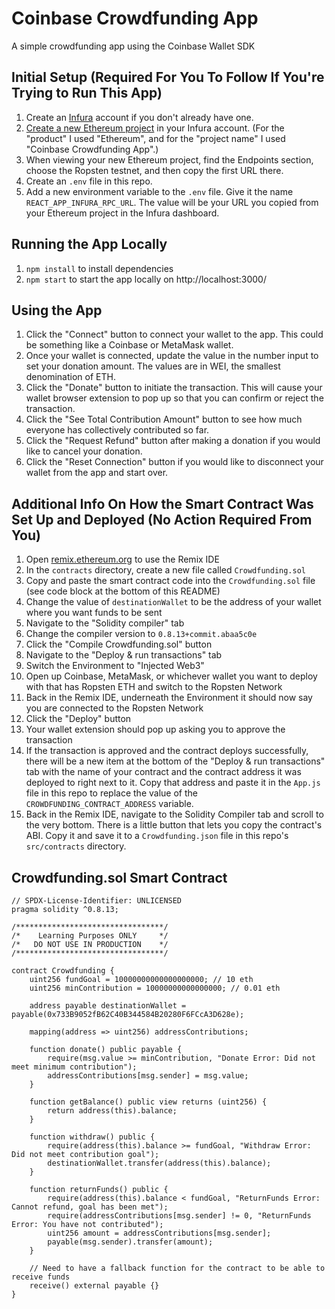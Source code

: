 # Coinbase Crowdfunding App

A simple crowdfunding app using the Coinbase Wallet SDK

## Initial Setup (Required For You To Follow If You're Trying to Run This App)

1. Create an [Infura](http://infura.io/) account if you don't already have one.
2. [Create a new Ethereum project](https://infura.io/create-project) in your Infura account. (For the "product" I used "Ethereum", and for the "project name" I used "Coinbase Crowdfunding App".)
3. When viewing your new Ethereum project, find the Endpoints section, choose the Ropsten testnet, and then copy the first URL there.
4. Create an `.env` file in this repo.
5. Add a new environment variable to the `.env` file. Give it the name `REACT_APP_INFURA_RPC_URL`. The value will be your URL you copied from your Ethereum project in the Infura dashboard.

## Running the App Locally

1. `npm install` to install dependencies
2. `npm start` to start the app locally on http://localhost:3000/

## Using the App

1. Click the "Connect" button to connect your wallet to the app. This could be something like a Coinbase or MetaMask wallet.
2. Once your wallet is connected, update the value in the number input to set your donation amount. The values are in WEI, the smallest denomination of ETH.
3. Click the "Donate" button to initiate the transaction. This will cause your wallet browser extension to pop up so that you can confirm or reject the transaction.
4. Click the "See Total Contribution Amount" button to see how much everyone has collectively contributed so far.
5. Click the "Request Refund" button after making a donation if you would like to cancel your donation.
6. Click the "Reset Connection" button if you would like to disconnect your wallet from the app and start over.

## Additional Info On How the Smart Contract Was Set Up and Deployed (No Action Required From You)

1. Open [remix.ethereum.org](remix.ethereum.org) to use the Remix IDE
2. In the `contracts` directory, create a new file called `Crowdfunding.sol`
3. Copy and paste the smart contract code into the `Crowdfunding.sol` file (see code block at the bottom of this README)
4. Change the value of `destinationWallet` to be the address of your wallet where you want funds to be sent
5. Navigate to the "Solidity compiler" tab
6. Change the compiler version to `0.8.13+commit.abaa5c0e`
7. Click the "Compile Crowdfunding.sol" button
8. Navigate to the "Deploy & run transactions" tab
9. Switch the Environment to "Injected Web3"
10. Open up Coinbase, MetaMask, or whichever wallet you want to deploy with that has Ropsten ETH and switch to the Ropsten Network
11. Back in the Remix IDE, underneath the Environment it should now say you are connected to the Ropsten Network
12. Click the "Deploy" button
13. Your wallet extension should pop up asking you to approve the transaction
14. If the transaction is approved and the contract deploys successfully, there will be a new item at the bottom of the "Deploy & run transactions" tab with the name of your contract and the contract address it was deployed to right next to it. Copy that address and paste it in the `App.js` file in this repo to replace the value of the `CROWDFUNDING_CONTRACT_ADDRESS` variable.
15. Back in the Remix IDE, navigate to the Solidity Compiler tab and scroll to the very bottom. There is a little button that lets you copy the contract's ABI. Copy it and save it to a `Crowdfunding.json` file in this repo's `src/contracts` directory.

## Crowdfunding.sol Smart Contract

```sol
// SPDX-License-Identifier: UNLICENSED
pragma solidity ^0.8.13;

/*********************************/
/*    Learning Purposes ONLY     */
/*   DO NOT USE IN PRODUCTION    */
/*********************************/

contract Crowdfunding {
    uint256 fundGoal = 10000000000000000000; // 10 eth
    uint256 minContribution = 10000000000000000; // 0.01 eth

    address payable destinationWallet = payable(0x733B9052fB62C40B344584B20280F6FCcA3D628e);

    mapping(address => uint256) addressContributions;

    function donate() public payable {
        require(msg.value >= minContribution, "Donate Error: Did not meet minimum contribution");
        addressContributions[msg.sender] = msg.value;
    }

    function getBalance() public view returns (uint256) {
        return address(this).balance;
    }

    function withdraw() public {
        require(address(this).balance >= fundGoal, "Withdraw Error: Did not meet contribution goal");
        destinationWallet.transfer(address(this).balance);
    }

    function returnFunds() public {
        require(address(this).balance < fundGoal, "ReturnFunds Error: Cannot refund, goal has been met");
        require(addressContributions[msg.sender] != 0, "ReturnFunds Error: You have not contributed");
        uint256 amount = addressContributions[msg.sender];
        payable(msg.sender).transfer(amount);
    }

    // Need to have a fallback function for the contract to be able to receive funds
    receive() external payable {}
}
```
